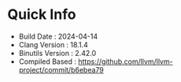 # Quick Info
* Build Date : 2024-04-14
* Clang Version : 18.1.4
* Binutils Version : 2.42.0
* Compiled Based : https://github.com/llvm/llvm-project/commit/b6ebea79
